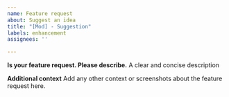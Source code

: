 ```yaml
---
name: Feature request
about: Suggest an idea
title: "[Mod] - Suggestion"
labels: enhancement
assignees: ''

---
```


**Is your feature request. Please describe.**
A clear and concise description

**Additional context**
Add any other context or screenshots about the feature request here.
